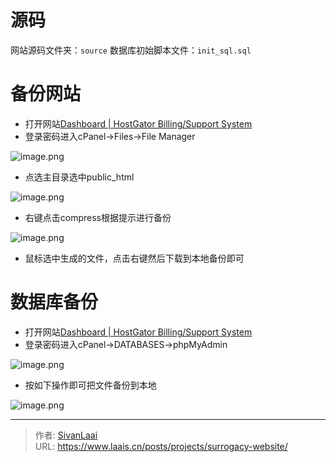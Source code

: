 # 


# 源码
网站源码文件夹：```source```
数据库初始脚本文件：```init_sql.sql```
# 备份网站

- 打开网站[Dashboard | HostGator Billing/Support System](https://portal.hostgator.com/)
- 登录密码进入cPanel->Files->File Manager

![image.png](https://cdn.statically.io/gh/SivanLaai/image-store-rep@master/note/20230619210942.png)

- 点选主目录选中public_html

![image.png](https://cdn.statically.io/gh/SivanLaai/image-store-rep@master/note/20230619211144.png)
- 右键点击compress根据提示进行备份

![image.png](https://cdn.statically.io/gh/SivanLaai/image-store-rep@master/note/20230619211251.png)

- 鼠标选中生成的文件，点击右键然后下载到本地备份即可

# 数据库备份

- 打开网站[Dashboard | HostGator Billing/Support System](https://portal.hostgator.com/)
- 登录密码进入cPanel->DATABASES->phpMyAdmin

![image.png](https://cdn.statically.io/gh/SivanLaai/image-store-rep@master/note/20230619211647.png)

- 按如下操作即可把文件备份到本地

![image.png](https://cdn.statically.io/gh/SivanLaai/image-store-rep@master/note/20230619211807.png)

---

> 作者: [SivanLaai](https://www.laais.cn)  
> URL: https://www.laais.cn/posts/projects/surrogacy-website/  

